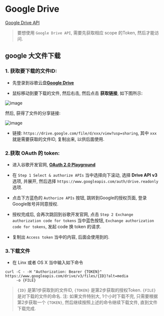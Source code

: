 # Google Drive

[Google Drive API](https://developers.google.com/drive/api/v3/reference/?apix=true)

> 要想使用 `Google Drive API`, 需要先获取相应 scope 的Token, 然后才能访问.

## google 大文件下载

### 1. 获取要下载的文件ID:

- 先登录到谷歌云盘[**Google Drive**](https://drive.google.com/drive/my-drive)

- 鼠标移动到要下载的文件, 然后右击, 然后点击 **获取链接**, 如下图所示:

![image](https://gitee.com/tiechui1994/golearn/raw/master/images/develop_api_google_getlink.png)

然后, 获得了文件的分享链接:

![image](https://gitee.com/tiechui1994/golearn/raw/master/images/develop_api_google_link.png)

- 链接: `https://drive.google.com/file/d/xxx/view?usp=sharing`, 其中 `xxx` 就是需要获取的文件ID, 复制出来,
  以供后面使用.

### 2.获取 OAuth 的 token:

- 进入谷歌开发官网, [**OAuth 2.0 Playground**](https://developers.google.com/oauthplayground/)

- 在 `Step 1 Select & authorize APIs` 当中选择向下滚动, 选择 **Drive API v3** 选项, 并展开, 然后选择 
  `https://www.googleapis.com/auth/drive.readonly` 选项.

- 点击下方蓝色的 `Authorize APIs` 按钮, 跳转到Google的授权页面, 登录Google账号并同意授权.

- 授权完成后, 会再次跳回到谷歌开发官网, 点击 `Step 2 Exchange authorization code for tokens` 当中蓝色按钮,
  `Exchange authorization code for tokens`, 发起 code 换 token 的请求.

- 复制出 `Access token` 当中的内容, 后面会使用到的.

### 3.下载文件

- 在 Linx 或者 OS X 当中输入如下命令

```
curl -C - -H "Authorization: Bearer {TOKEN}" https://www.googleapis.com/drive/v3/files/{ID}?alt=media 
     -o {FILE}
```

> `{ID}` 是第1步获取到的文件ID, `{TOKEN}` 是第2步获取的授权Token. `{FILE}` 是对下载的文件的命名.
> 注: 如果文件特别大, 1个小时下载不完, 只需要根据第2步获取一个 `{TOKEN}`, 然后继续按照上述的命令继续下载文件, 直到文件
> 下载完成.
